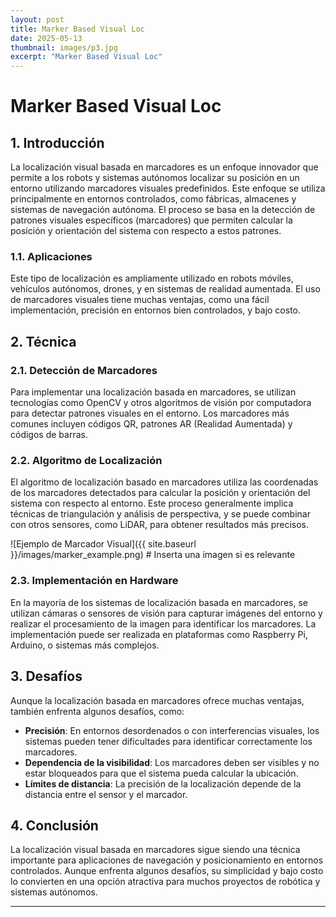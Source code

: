 ```yaml
---
layout: post
title: Marker Based Visual Loc
date: 2025-05-13
thumbnail: images/p3.jpg
excerpt: "Marker Based Visual Loc"
---
```




# Marker Based Visual Loc

## 1. Introducción

La localización visual basada en marcadores es un enfoque innovador que permite a los robots y sistemas autónomos localizar su posición en un entorno utilizando marcadores visuales predefinidos. Este enfoque se utiliza principalmente en entornos controlados, como fábricas, almacenes y sistemas de navegación autónoma. El proceso se basa en la detección de patrones visuales específicos (marcadores) que permiten calcular la posición y orientación del sistema con respecto a estos patrones.

### 1.1. Aplicaciones

Este tipo de localización es ampliamente utilizado en robots móviles, vehículos autónomos, drones, y en sistemas de realidad aumentada. El uso de marcadores visuales tiene muchas ventajas, como una fácil implementación, precisión en entornos bien controlados, y bajo costo.

## 2. Técnica

### 2.1. Detección de Marcadores

Para implementar una localización basada en marcadores, se utilizan tecnologías como OpenCV y otros algoritmos de visión por computadora para detectar patrones visuales en el entorno. Los marcadores más comunes incluyen códigos QR, patrones AR (Realidad Aumentada) y códigos de barras.

### 2.2. Algoritmo de Localización

El algoritmo de localización basado en marcadores utiliza las coordenadas de los marcadores detectados para calcular la posición y orientación del sistema con respecto al entorno. Este proceso generalmente implica técnicas de triangulación y análisis de perspectiva, y se puede combinar con otros sensores, como LiDAR, para obtener resultados más precisos.

![Ejemplo de Marcador Visual]({{ site.baseurl }}/images/marker_example.png)  # Inserta una imagen si es relevante

### 2.3. Implementación en Hardware

En la mayoría de los sistemas de localización basada en marcadores, se utilizan cámaras o sensores de visión para capturar imágenes del entorno y realizar el procesamiento de la imagen para identificar los marcadores. La implementación puede ser realizada en plataformas como Raspberry Pi, Arduino, o sistemas más complejos.

## 3. Desafíos

Aunque la localización basada en marcadores ofrece muchas ventajas, también enfrenta algunos desafíos, como:

- **Precisión**: En entornos desordenados o con interferencias visuales, los sistemas pueden tener dificultades para identificar correctamente los marcadores.
- **Dependencia de la visibilidad**: Los marcadores deben ser visibles y no estar bloqueados para que el sistema pueda calcular la ubicación.
- **Límites de distancia**: La precisión de la localización depende de la distancia entre el sensor y el marcador.

## 4. Conclusión

La localización visual basada en marcadores sigue siendo una técnica importante para aplicaciones de navegación y posicionamiento en entornos controlados. Aunque enfrenta algunos desafíos, su simplicidad y bajo costo lo convierten en una opción atractiva para muchos proyectos de robótica y sistemas autónomos.

---
